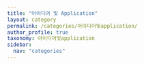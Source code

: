 ```yaml
---
title: "아이디어 및 Application"
layout: category
permalink: /categories/아이디어및application/
author_profile: true
taxonomy: 아이디어및application
sidebar:
  nav: "categories"
---
```

